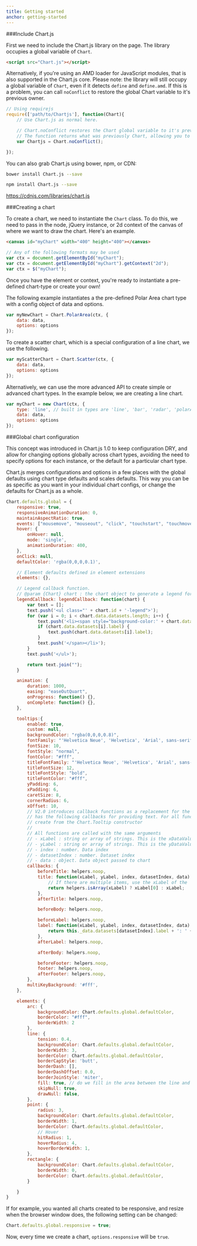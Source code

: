 ```yaml
---
title: Getting started
anchor: getting-started
---
```


###Include Chart.js

First we need to include the Chart.js library on the page. The library occupies a global variable of `Chart`.

```html
<script src="Chart.js"></script>
```

Alternatively, if you're using an AMD loader for JavaScript modules, that is also supported in the Chart.js core. Please note: the library will still occupy a global variable of `Chart`, even if it detects `define` and `define.amd`. If this is a problem, you can call `noConflict` to restore the global Chart variable to it's previous owner.

```javascript
// Using requirejs
require(['path/to/Chartjs'], function(Chart){
	// Use Chart.js as normal here.

	// Chart.noConflict restores the Chart global variable to it's previous owner
	// The function returns what was previously Chart, allowing you to reassign.
	var Chartjs = Chart.noConflict();

});
```

You can also grab Chart.js using bower, npm, or CDN:

```bash
bower install Chart.js --save
```
```bash
npm install Chart.js --save
```

https://cdnjs.com/libraries/chart.js

###Creating a chart

To create a chart, we need to instantiate the `Chart` class. To do this, we need to pass in the node, jQuery instance, or 2d context of the canvas of where we want to draw the chart. Here's an example.

```html
<canvas id="myChart" width="400" height="400"></canvas>
```

```javascript
// Any of the following formats may be used
var ctx = document.getElementById("myChart");
var ctx = document.getElementById("myChart").getContext("2d");
var ctx = $("myChart");
```

Once you have the element or context, you're ready to instantiate a pre-defined chart-type or create your own!

The following example instantiates a the pre-defined Polar Area chart type with a config object of data and options.
```javascript
var myNewChart = Chart.PolarArea(ctx, {
    data: data,
    options: options
});
```

To create a scatter chart, which is a special configuration of a line chart, we use the following.
```javascript
var myScatterChart = Chart.Scatter(ctx, {
    data: data,
    options: options
});
```

Alternatively, we can use the more advanced API to create simple or advanced chart types. In the example below, we are creating a line chart.
```javascript
var myChart = new Chart(ctx, {
    type: 'line', // built in types are 'line', 'bar', 'radar', 'polarArea', 'doughnut', 'scatter'
    data: data,
    options: options
});
```

###Global chart configuration

This concept was introduced in Chart.js 1.0 to keep configuration DRY, and allow for changing options globally across chart types, avoiding the need to specify options for each instance, or the default for a particular chart type.

Chart.js merges configurations and options in a few places with the global defaults using chart type defaults and scales defaults. This way you can be as specific as you want in your individual chart configs, or change the defaults for Chart.js as a whole.

```javascript
Chart.defaults.global = {
    responsive: true,
    responsiveAnimationDuration: 0,
    maintainAspectRatio: true,
    events: ["mousemove", "mouseout", "click", "touchstart", "touchmove", "touchend"],
    hover: {
        onHover: null,
        mode: 'single',
        animationDuration: 400,
    },
    onClick: null,
    defaultColor: 'rgba(0,0,0,0.1)',

    // Element defaults defined in element extensions
    elements: {},

    // Legend callback function. 
    // @param {Chart} chart : the chart object to generate a legend for
    legendCallback: legendCallback: function(chart) {
        var text = [];
        text.push('<ul class="' + chart.id + '-legend">');
        for (var i = 0; i < chart.data.datasets.length; i++) {
            text.push('<li><span style="background-color:' + chart.data.datasets[i].backgroundColor + '">');
            if (chart.data.datasets[i].label) {
                text.push(chart.data.datasets[i].label);
            }
            text.push('</span></li>');
        }
        text.push('</ul>');

        return text.join("");
    }

    animation: {
        duration: 1000,
        easing: "easeOutQuart",
        onProgress: function() {},
        onComplete: function() {},
    },

    tooltips:{
        enabled: true,
        custom: null,
        backgroundColor: "rgba(0,0,0,0.8)",
        fontFamily: "'Helvetica Neue', 'Helvetica', 'Arial', sans-serif",
        fontSize: 10,
        fontStyle: "normal",
        fontColor: "#fff",
        titleFontFamily: "'Helvetica Neue', 'Helvetica', 'Arial', sans-serif",
        titleFontSize: 12,
        titleFontStyle: "bold",
        titleFontColor: "#fff",
        yPadding: 6,
        xPadding: 6,
        caretSize: 8,
        cornerRadius: 6,
        xOffset: 10,
        // V2.0 introduces callback functions as a replacement for the template engine in v1. The tooltip
        // has the following callbacks for providing text. For all functions, 'this' will be the tooltip object
        // create from the Chart.Tooltip constructor
        //
        // All functions are called with the same arguments
        // - xLabel : string or array of strings. This is the xDataValue for each item to be displayed in the tooltip
        // - yLabel : string or array of strings. This is the yDataValue for each item to be displayed in the tooltip
        // - index : number. Data index
        // - datasetIndex : number. Dataset index 
        // - data : object. Data object passed to chart
        callbacks: {
            beforeTitle: helpers.noop,
            title: function(xLabel, yLabel, index, datasetIndex, data) {
                // If there are multiple items, use the xLabel of the 
                return helpers.isArray(xLabel) ? xLabel[0] : xLabel;
            },
            afterTitle: helpers.noop,

            beforeBody: helpers.noop,

            beforeLabel: helpers.noop,
            label: function(xLabel, yLabel, index, datasetIndex, data) {
                return this._data.datasets[datasetIndex].label + ': ' + yLabel;
            },
            afterLabel: helpers.noop,

            afterBody: helpers.noop,

            beforeFooter: helpers.noop,
            footer: helpers.noop,
            afterFooter: helpers.noop,
        },
        multiKeyBackground: '#fff',
    },

    elements: {
        arc: {   
            backgroundColor: Chart.defaults.global.defaultColor,
            borderColor: "#fff",
            borderWidth: 2
        },
        line: {
            tension: 0.4,
            backgroundColor: Chart.defaults.global.defaultColor,
            borderWidth: 3,
            borderColor: Chart.defaults.global.defaultColor,
            borderCapStyle: 'butt',
            borderDash: [],
            borderDashOffset: 0.0,
            borderJoinStyle: 'miter',
            fill: true, // do we fill in the area between the line and its base axis
            skipNull: true,
            drawNull: false,
        },
        point: {
            radius: 3,
            backgroundColor: Chart.defaults.global.defaultColor,
            borderWidth: 1,
            borderColor: Chart.defaults.global.defaultColor,
            // Hover
            hitRadius: 1,
            hoverRadius: 4,
            hoverBorderWidth: 1,
        },
        rectangle: {
            backgroundColor: Chart.defaults.global.defaultColor,
            borderWidth: 0,
            borderColor: Chart.defaults.global.defaultColor,
        }

    }
}
```

If for example, you wanted all charts created to be responsive, and resize when the browser window does, the following setting can be changed:

```javascript
Chart.defaults.global.responsive = true;
```

Now, every time we create a chart, `options.responsive` will be `true`.